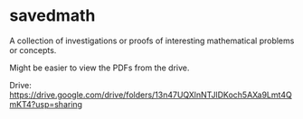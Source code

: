 # savedmath
A collection of investigations or proofs of interesting mathematical problems or concepts. 

Might be easier to view the PDFs from the drive.

Drive: https://drive.google.com/drive/folders/13n47UQXlnNTJlDKoch5AXa9Lmt4QmKT4?usp=sharing

